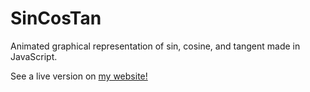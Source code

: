 # SinCosTan
Animated graphical representation of sin, cosine, and tangent made in JavaScript.

See a live version on [my website!](http://miapuffia.com/pages/Personal/SinCosTan/)